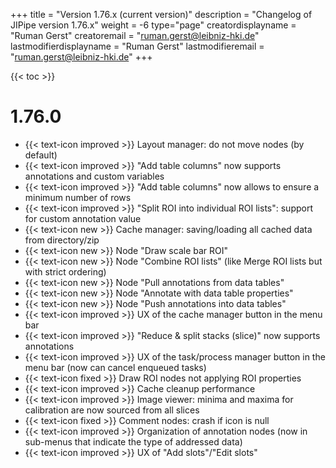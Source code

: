 +++
title = "Version 1.76.x (current version)"
description = "Changelog of JIPipe version 1.76.x"
weight = -6
type="page"
creatordisplayname = "Ruman Gerst"
creatoremail = "ruman.gerst@leibniz-hki.de"
lastmodifierdisplayname = "Ruman Gerst"
lastmodifieremail = "ruman.gerst@leibniz-hki.de"
+++

{{< toc >}}

# 1.76.0

* {{< text-icon improved >}} Layout manager: do not move nodes (by default)
* {{< text-icon improved >}} "Add table columns" now supports annotations and custom variables
* {{< text-icon improved >}} "Add table columns" now allows to ensure a minimum number of rows
* {{< text-icon improved >}} "Split ROI into individual ROI lists": support for custom annotation value
* {{< text-icon new >}} Cache manager: saving/loading all cached data from directory/zip
* {{< text-icon new >}} Node "Draw scale bar ROI"
* {{< text-icon new >}} Node "Combine ROI lists" (like Merge ROI lists but with strict ordering)
* {{< text-icon new >}} Node "Pull annotations from data tables"
* {{< text-icon new >}} Node "Annotate with data table properties"
* {{< text-icon new >}} Node "Push annotations into data tables"
* {{< text-icon improved >}} UX of the cache manager button in the menu bar
* {{< text-icon improved >}} "Reduce & split stacks (slice)" now supports annotations
* {{< text-icon improved >}} UX of the task/process manager button in the menu bar (now can cancel enqueued tasks)
* {{< text-icon fixed >}} Draw ROI nodes not applying ROI properties
* {{< text-icon improved >}} Cache cleanup performance
* {{< text-icon improved >}} Image viewer: minima and maxima for calibration are now sourced from all slices
* {{< text-icon fixed >}} Comment nodes: crash if icon is null
* {{< text-icon improved >}} Organization of annotation nodes (now in sub-menus that indicate the type of addressed data)
* {{< text-icon improved >}} UX of "Add slots"/"Edit slots"
